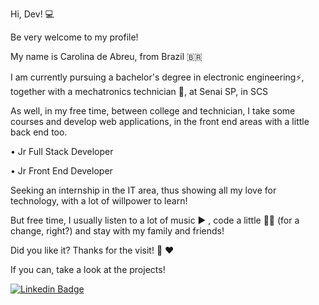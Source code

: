 Hi, Dev! 💻

Be very welcome to my profile!

My name is Carolina de Abreu, from Brazil 🇧🇷

I am currently pursuing a bachelor's degree in electronic engineering⚡,
together with a mechatronics technician 🤖, at Senai SP, in SCS

As well, in my free time, between college and technician, I take some courses and develop web applications, in the front end areas with a little back end too.

• Jr Full Stack Developer

• Jr Front End Developer

Seeking an internship in the IT area, thus showing all my love for technology, with a lot of willpower to learn!

But free time, I usually listen to a lot of music ▶ ️,
code a little 👩‍💻 (for a change, right?)
and stay with my family and friends!

Did you like it? Thanks for the visit! 👋 ♥ ️

If you can, take a look at the projects!

[![Linkedin Badge](https://img.shields.io/badge/-LinkedIn-blue?style=flat-square&logo=Linkedin&logoColor=white&link=https://www.linkedin.com/in/carolina-de-abreu-fernandes-287905181/)](https://www.linkedin.com/in/carolina-de-abreu-fernandes-287905181/)
